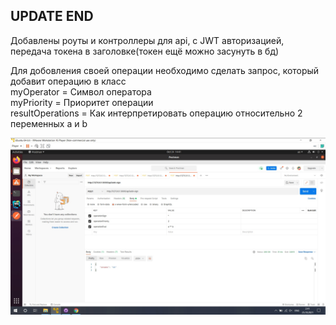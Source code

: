## UPDATE END

Добавлены роуты и контроллеры для api, с JWT авторизацией, передача токена в заголовке(токен ещё можно засунуть в бд)

Для добовления своей операции необходимо сделать запрос, который добавит операцию в класс <br />
myOperator =  Символ оператора <br />
myPriority = Приоритет операции <br />
resultOperations = Как интерпретировать операцию относительно 2 переменных a и b 

![alt text](picture/addOperation.jpg "Описание будет тут")
